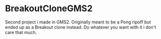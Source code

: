 # BreakoutCloneGMS2
Second project i made in GMS2. Originally meant to be a Pong ripoff but ended up as a Breakout clone instead.
Do whatever you want with it i don't care that much.
